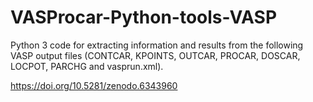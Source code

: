 # VASProcar-Python-tools-VASP
Python 3 code for extracting information and results from the following VASP output files (CONTCAR, KPOINTS, OUTCAR, PROCAR, DOSCAR, LOCPOT, PARCHG and vasprun.xml).

https://doi.org/10.5281/zenodo.6343960
